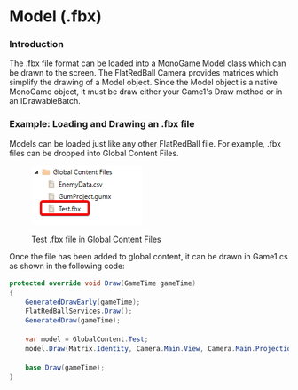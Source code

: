 # Model (.fbx)

### Introduction

The .fbx file format can be loaded into a MonoGame Model class which can be drawn to the screen. The FlatRedBall Camera provides matrices which simplify the drawing of a Model object. Since the Model object is a native MonoGame object, it must be draw either your Game1's Draw method or in an IDrawableBatch.

### Example: Loading and Drawing an .fbx file

Models can be loaded just like any other FlatRedBall file. For example, .fbx files can be dropped into Global Content Files.

<figure><img src="../../.gitbook/assets/image (1) (1) (1) (1) (1).png" alt=""><figcaption><p>Test .fbx file in Global Content Files</p></figcaption></figure>

Once the file has been added to global content, it can be drawn in Game1.cs as shown in the following code:

```csharp
protected override void Draw(GameTime gameTime)
{
    GeneratedDrawEarly(gameTime);
    FlatRedBallServices.Draw();
    GeneratedDraw(gameTime);

    var model = GlobalContent.Test;
    model.Draw(Matrix.Identity, Camera.Main.View, Camera.Main.Projection);

    base.Draw(gameTime);
}
```

